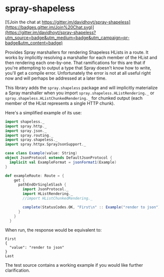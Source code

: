 spray-shapeless
=============

[![Join the chat at https://gitter.im/davidhoyt/spray-shapeless](https://badges.gitter.im/Join%20Chat.svg)](https://gitter.im/davidhoyt/spray-shapeless?utm_source=badge&utm_medium=badge&utm_campaign=pr-badge&utm_content=badge)

Provides Spray marshallers for rendering Shapeless HLists in a route. It works by implicitly resolving a marshaller for each member of the HList and then rendering each one-by-one. That ramifications for this are that if you're attempting to output a type that Spray doesn't know how to write, you'll get a compile error. Unfortunately the error is not at all useful right now and will perhaps be addressed at a later time.

This library adds the `spray.shapeless` package and will implicitly materialize a Spray marshaller when you import `spray.shapeless.HListRendering._` or `spray.shapeless.HListChunkedRendering._` for chunked output (each member of the HList represents a single HTTP chunk).

Here's a simplified example of its use:

```scala
import shapeless._
import spray.http._
import spray.json._
import spray.routing._
import spray.shapeless._
import spray.httpx.SprayJsonSupport._

case class Example(value: String)
object JsonProtocol extends DefaultJsonProtocol {
  implicit val ExampleFormat = jsonFormat1(Example)
}

def exampleRoute: Route = {
    get {
      pathEndOrSingleSlash {
        import JsonProtocol._
        import HListRendering._
        //import HListChunkedRendering._

        complete(StatusCodes.OK, "First\n" :: Example("render to json") :: "\nLast" :: HNil)
      }
    }
  }
```

When run, the response would be equivalent to:

```
First
{
  "value": "render to json"
}
Last
```
 
The test source contains a working example if you would like further clarification.
